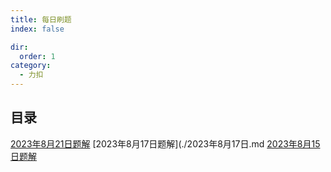 ```yaml
---
title: 每日刷题
index: false

dir:
  order: 1
category:
  - 力扣
---
```


## 目录


[2023年8月21日题解](./2023年8月21日.md)
[2023年8月17日题解](./2023年8月17日.md
[2023年8月15日题解](./2023年8月15日.md)